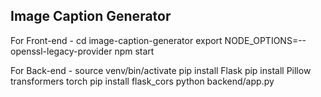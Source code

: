 ## Image Caption Generator

For Front-end -
cd image-caption-generator
export NODE_OPTIONS=--openssl-legacy-provider
npm start

For Back-end -
source venv/bin/activate
pip install Flask
pip install Pillow transformers torch
pip install flask_cors
python backend/app.py